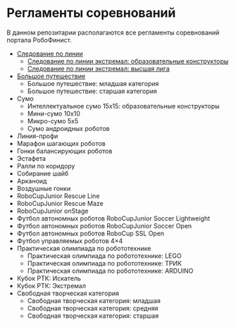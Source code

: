 # Регламенты соревнований

В данном репозитарии располагаются все регламенты соревнований портала РобоФинист.

- [Следование по линии](/line_follower.md)
  - [Следование по линии экстремал: образовательные конструкторы](/line_follower_extreme_educational_set.md)
  - [Следование по линии экстремал: высшая лига](/line_follower_extreme.md)
- [Большое путешествие](/the_journey.md)
  - Большое путешествие: младшая категория
  - Большое путешествие: старшая категория
- Сумо
  - Интеллектуальное сумо 15х15: образовательные конструкторы
  - Мини-сумо 10х10
  - Микро-сумо 5х5
  - Сумо андроидных роботов
- Линия-профи
- Марафон шагающих роботов
- Гонки балансирующих роботов
- Эстафета
- Ралли по коридору
- Собирание шайб
- Арканоид
- Воздушные гонки
- RoboСupJunior Rescue Line
- RoboCupJunior Rescue Maze
- RoboCupJunior onStage
- Футбол автономных роботов RoboCupJunior Soccer Lightweight
- Футбол автономных роботов RoboCupJunior Soccer Open
- Футбол автономных роботов RoboCup SSL Open
- Футбол управляемых роботов 4×4
- Практическая олимпиада по робототехнике
  - Практическая олимпиада по робототехнике: LEGO
  - Практическая олимпиада по робототехнике: ТРИК
  - Практическая олимпиада по робототехнике: ARDUINO
- Кубок РТК: Искатель
- Кубок РТК: Экстремал
- Свободная творческая категория
  - Свободная творческая категория: младшая
  - Свободная творческая категория: средняя
  - Свободная творческая категория: старшая
